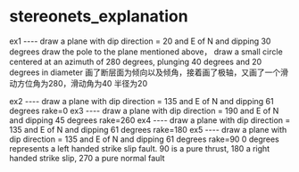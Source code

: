# stereonets_explanation
ex1 ----  draw a plane with dip direction = 20 and E of N and dipping 30  degrees
          draw the pole to the plane mentioned above，
          draw a small circle centered at an azimuth of 280 degrees, plunging 40 degrees and 20 degrees in diameter
          画了断层面为倾向以及倾角，接着画了极轴，又画了一个滑动方位角为280，滑动角为40 半径为20
          
ex2 ----  draw a plane with dip direction = 135 and E of N and dipping 61  degrees  rake=0
ex3 ----  draw a plane with dip direction = 190 and E of N and dipping 45  degrees  rake=260
ex4 ----  draw a plane with dip direction = 135 and E of N and dipping 61  degrees  rake=180
ex5 ----  draw a plane with dip direction = 135 and E of N and dipping 61  degrees  rake=90
          0 degrees represents a left handed strike slip fault. 
          90 is a pure thrust, 
          180 a right handed strike slip,
          270 a pure normal fault
